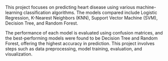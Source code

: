 This project focuses on predicting heart disease using various machine-learning classification algorithms. The models compared include Logistic Regression, K-Nearest Neighbors (KNN), Support Vector Machine (SVM), Decision Tree, and Random Forest.

The performance of each model is evaluated using confusion matrices, and the best-performing models were found to be Decision Tree and Random Forest, offering the highest accuracy in prediction. This project involves steps such as data preprocessing, model training, evaluation, and visualization.

